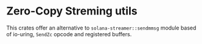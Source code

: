 # Zero-Copy Streming utils

This crates offer an alternative to `solana-streamer::sendmmsg` module based of io-uring, `SendZc` opcode and registered buffers.